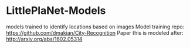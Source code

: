 # LittlePlaNet-Models
models trained to identify locations based on images
Model training repo: https://github.com/dmakian/City-Recognition
Paper this is modeled after: http://arxiv.org/abs/1602.05314

